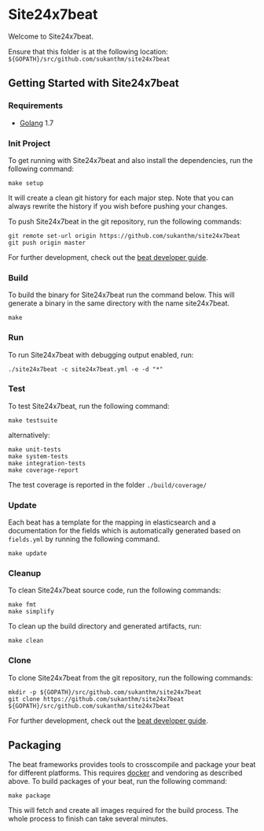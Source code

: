 # Site24x7beat

Welcome to Site24x7beat.

Ensure that this folder is at the following location:
`${GOPATH}/src/github.com/sukanthm/site24x7beat`

## Getting Started with Site24x7beat

### Requirements

* [Golang](https://golang.org/dl/) 1.7

### Init Project
To get running with Site24x7beat and also install the
dependencies, run the following command:

```
make setup
```

It will create a clean git history for each major step. Note that you can always rewrite the history if you wish before pushing your changes.

To push Site24x7beat in the git repository, run the following commands:

```
git remote set-url origin https://github.com/sukanthm/site24x7beat
git push origin master
```

For further development, check out the [beat developer guide](https://www.elastic.co/guide/en/beats/libbeat/current/new-beat.html).

### Build

To build the binary for Site24x7beat run the command below. This will generate a binary
in the same directory with the name site24x7beat.

```
make
```


### Run

To run Site24x7beat with debugging output enabled, run:

```
./site24x7beat -c site24x7beat.yml -e -d "*"
```


### Test

To test Site24x7beat, run the following command:

```
make testsuite
```

alternatively:
```
make unit-tests
make system-tests
make integration-tests
make coverage-report
```

The test coverage is reported in the folder `./build/coverage/`

### Update

Each beat has a template for the mapping in elasticsearch and a documentation for the fields
which is automatically generated based on `fields.yml` by running the following command.

```
make update
```


### Cleanup

To clean  Site24x7beat source code, run the following commands:

```
make fmt
make simplify
```

To clean up the build directory and generated artifacts, run:

```
make clean
```


### Clone

To clone Site24x7beat from the git repository, run the following commands:

```
mkdir -p ${GOPATH}/src/github.com/sukanthm/site24x7beat
git clone https://github.com/sukanthm/site24x7beat ${GOPATH}/src/github.com/sukanthm/site24x7beat
```


For further development, check out the [beat developer guide](https://www.elastic.co/guide/en/beats/libbeat/current/new-beat.html).


## Packaging

The beat frameworks provides tools to crosscompile and package your beat for different platforms. This requires [docker](https://www.docker.com/) and vendoring as described above. To build packages of your beat, run the following command:

```
make package
```

This will fetch and create all images required for the build process. The whole process to finish can take several minutes.
